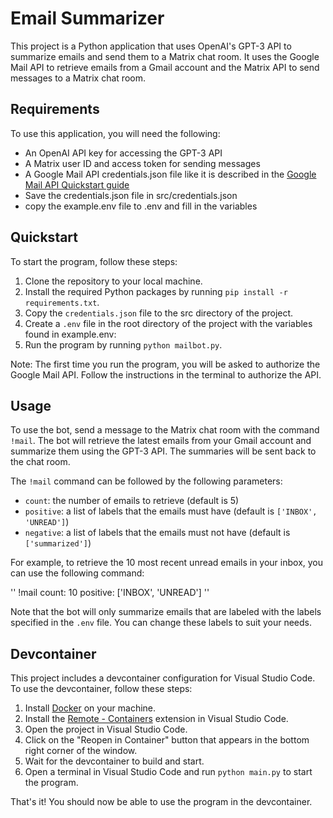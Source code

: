 # Email Summarizer

This project is a Python application that uses OpenAI's GPT-3 API to summarize emails and send them to a Matrix chat room. It uses the Google Mail API to retrieve emails from a Gmail account and the Matrix API to send messages to a Matrix chat room.

## Requirements

To use this application, you will need the following:

- An OpenAI API key for accessing the GPT-3 API
- A Matrix user ID and access token for sending messages
- A Google Mail API credentials.json file like it is described in the [Google Mail API Quickstart guide](https://developers.google.com/gmail/api/quickstart/python?hl=de)
- Save the credentials.json file in src/credentials.json
- copy the example.env file to .env and fill in the variables

## Quickstart

To start the program, follow these steps:

1. Clone the repository to your local machine.
2. Install the required Python packages by running `pip install -r requirements.txt`.
3. Copy the `credentials.json` file to the src directory of the project.
4. Create a `.env` file in the root directory of the project with the variables found in example.env:
5. Run the program by running `python mailbot.py`.

Note: The first time you run the program, you will be asked to authorize the Google Mail API. Follow the instructions in the terminal to authorize the API.

## Usage

To use the bot, send a message to the Matrix chat room with the command `!mail`. The bot will retrieve the latest emails from your Gmail account and summarize them using the GPT-3 API. The summaries will be sent back to the chat room.

The `!mail` command can be followed by the following parameters:

- `count`: the number of emails to retrieve (default is 5)
- `positive`: a list of labels that the emails must have (default is `['INBOX', 'UNREAD']`)
- `negative`: a list of labels that the emails must not have (default is `['summarized']`)

For example, to retrieve the 10 most recent unread emails in your inbox, you can use the following command:

'' !mail count: 10 positive: ['INBOX', 'UNREAD'] ''

Note that the bot will only summarize emails that are labeled with the labels specified in the `.env` file. You can change these labels to suit your needs.

## Devcontainer

This project includes a devcontainer configuration for Visual Studio Code. To use the devcontainer, follow these steps:

1. Install [Docker](https://www.docker.com/) on your machine.
2. Install the [Remote - Containers](https://marketplace.visualstudio.com/items?itemName=ms-vscode-remote.remote-containers) extension in Visual Studio Code.
3. Open the project in Visual Studio Code.
4. Click on the "Reopen in Container" button that appears in the bottom right corner of the window.
5. Wait for the devcontainer to build and start.
6. Open a terminal in Visual Studio Code and run `python main.py` to start the program.

That's it! You should now be able to use the program in the devcontainer.